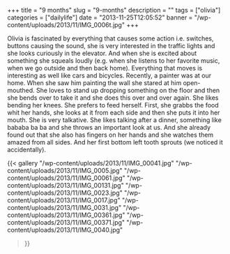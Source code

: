 +++
title = "9 months"
slug = "9-months"
description = ""
tags = ["olivia"]
categories = ["dailylife"]
date = "2013-11-25T12:05:52"
banner = "/wp-content/uploads/2013/11/IMG_0006t.jpg"
+++

Olivia is fascinated by everything that causes some action i.e. switches, buttons causing the sound, she is very interested in the traffic lights and she looks curiously in the
elevator. And when she is excited about something she squeals loudly (e.g. when she listens to her
favorite music, when we go outside and then back home). Everything that moves is interesting as
well like cars and bicycles. Recently, a painter was at our home. When she saw him painting the
wall she stared at him open-mouthed. She loves to stand up dropping something on the floor and then
she bends over to take it and she does this over and over again. She likes bending her knees. She
prefers to feed herself. First, she grabbs the food whit her hands, she looks at it from each side
and then she puts it into her mouth. She is very talkative. She likes talking after a dinner,
something like bababa ba ba and she throws an important look at us. And she already found out that
she also has fingers on her hands and she watches them amazed from all sides. And her first bottom
left tooth sprouts (we noticed it accidentally).

{{< gallery
    "/wp-content/uploads/2013/11/IMG_00041.jpg"
    "/wp-content/uploads/2013/11/IMG_0005.jpg"
    "/wp-content/uploads/2013/11/IMG_00061.jpg"
    "/wp-content/uploads/2013/11/IMG_00131.jpg"
    "/wp-content/uploads/2013/11/IMG_0023.jpg"
    "/wp-content/uploads/2013/11/IMG_0017.jpg"
    "/wp-content/uploads/2013/11/IMG_0031.jpg"
    "/wp-content/uploads/2013/11/IMG_00361.jpg"
    "/wp-content/uploads/2013/11/IMG_00371.jpg"
    "/wp-content/uploads/2013/11/IMG_0040.jpg"
>}}
